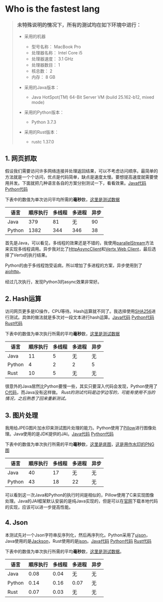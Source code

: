 # Who is the fastest lang
> ### 未特殊说明的情况下，所有的测试均在如下环境中进行：
> + 采用的机器
>   - 型号名称：	MacBook Pro
>   - 处理器名称：	Intel Core i5
>   - 处理器速度：	3.1 GHz
>   - 处理器数目：	1
>   - 核总数：	2
>   - 内存：	8 GB
>
> + 采用的Java版本：
>   - Java HotSpot(TM) 64-Bit Server VM (build 25.162-b12, mixed mode)
> + 采用的Python版本：
>   - Python 3.7.3
> + 采用的Rust版本：
>   - rustc 1.37.0



## 1. 网页抓取

假设我们需要访问许多网络连接并处理返回结果，可以不考虑访问顺序。最简单的方法就是一个个访问，优点是代码简单，缺点是速度太慢。要想提高速度就需要使用并发。下面就把几种语言各自的方案分别测试一下，看看效果。[Java代码](https://github.com/sillyemperor/whoisthefastestlang/blob/master/java/wsfl/src/main/java/wsfl/Crawler.java) [Python代码](https://github.com/sillyemperor/whoisthefastestlang/blob/master/python/wsfl/crawl_links.py)

下表中的数值为单次访问平均所需的**毫秒**数，[这里是测试数据](https://github.com/sillyemperor/whoisthefastestlang/blob/master/data/links.txt)

| 语言 | 顺序执行 | 多线程 | 多进程 | 异步 |
| --- | --- | --- | ---| --- |
| Java | 379 | 81 | 无 | 90 |
| Python | 1382 | 344 | 346 | 38 |

首先是Java，可以看见，多线程的效果还是不错的，我使用[parallelStream](https://docs.oracle.com/javase/8/docs/api/java/util/Collection.html#parallelStream--)方法来实现多线程调用。异步我对比了[HttpAsyncClient](https://hc.apache.org/httpcomponents-asyncclient-dev/index.html)和[Vertx Web Client](https://vertx.io/docs/vertx-web-client/java/)，最后选择了Vertx的执行结果。

Python的由于多线程饱受诟病，所以增加了多进程的方案，异步使用到了[aiohttp](https://github.com/aio-libs/aiohttp)。

经过几次执行，发现Python3的async效果非常好。

## 2. Hash运算

访问网页更多是IO操作，CPU等待。Hash运算就不同了。我选择使用[SHA256](https://baike.baidu.com/item/sha256)进行测试。具体的做法就是多次对一段文本进行hash运算。[Java代码](https://github.com/sillyemperor/whoisthefastestlang/blob/master/java/wsfl/src/main/java/wsfl/Hash.java) [Python代码](https://github.com/sillyemperor/whoisthefastestlang/blob/master/python/wsfl/hash.py) [Rust代码](https://github.com/sillyemperor/whoisthefastestlang/blob/master/rust/hash/src/main.rs)

下表中的数值为单次执行所需的平均**毫秒**数，[这里是测试数据](https://github.com/sillyemperor/whoisthefastestlang/blob/master/data/xyj.txt)

| 语言 | 顺序执行 | 多线程 | 多进程 | 异步 |
| --- | --- | --- | ---| --- |
| Java | 11 | 5 | 无 | 无 |
| Python | 4 | 2 | 2 | 5 |
| Rust | 10 | 5 | 无 | 无 |

很意外的Java居然比Python要慢一些，其实只要深入代码会发现，Python使用了[C代码](https://github.com/python/cpython/blob/master/Modules/clinic/sha256module.c.h)，而Java没有这样做。
*Rust的测试代码是边学边写的，可能有使用不当的情况，之后熟悉了回来重新测试。*

## 3. 图片处理

我用给JPEG图片加水印来测试图片处理的能力。Python使用了[Pillow](https://python-pillow.org/)进行图像处理。Java使用的是JDK提供的JAI。[Java代码](https://github.com/sillyemperor/whoisthefastestlang/blob/master/java/wsfl/src/main/java/wsfl/Watermark.java) [Python代码](https://github.com/sillyemperor/whoisthefastestlang/blob/master/python/wsfl/watermark.py)

下表中的数值为单次执行所需的平均**毫秒**数，[这里是底图](https://github.com/sillyemperor/whoisthefastestlang/blob/master/data/lena512color.jpg)，[这是用作水印的PNG图](https://github.com/sillyemperor/whoisthefastestlang/blob/master/data/stamp.png)

| 语言 | 顺序执行 | 多线程 | 多进程 | 异步 |
| --- | --- | --- | ---| --- |
| Java | 40 | 17 | 无 | 无 |
| Python | 43 | 18 | 22 | 无 |

可以看到这一次Java和Python的执行时间是相似的，Pillow使用了C来实现图像处理。Java的JAI框架默认安装的是纯Java实现的，但是可以在[官网](https://www.oracle.com/technetwork/java/install-jai-imageio-1-0-01-139659.html#PlatformRequirements)下载本地代码的实现，应该可以进一步提高性能。

## 4. Json

本测试先对一个Json字符串反序列化，然后再序列化。Python采用了[ujson](https://pypi.org/project/ujson/)，Java使用的是[Jackson](https://github.com/FasterXML/jackson-databind)，Rust使用的是[json](https://docs.rs/json/0.12.0/json/)。[Java代码](https://github.com/sillyemperor/whoisthefastestlang/blob/master/java/wsfl/src/main/java/wsfl/Json.java) [Python代码](https://github.com/sillyemperor/whoisthefastestlang/blob/master/python/wsfl/json_mix.py) [Rust代码](https://github.com/sillyemperor/whoisthefastestlang/blob/master/rust/json-mix/src/main.rs)

下表中的数值为单次执行所需的平均**毫秒**数，[这里是测试数据](https://github.com/sillyemperor/whoisthefastestlang/blob/master/data/big.json)。

| 语言 | 顺序执行 | 多线程 | 多进程 | 异步 |
| --- | --- | --- | ---| --- |
| Java | 0.08 | 0.04 | 无 | 无 |
| Python | 0.14 | 0.16 | 0.07 | 无 |
| Rust | 0.07 | 0.03 | 无 | 无 |




